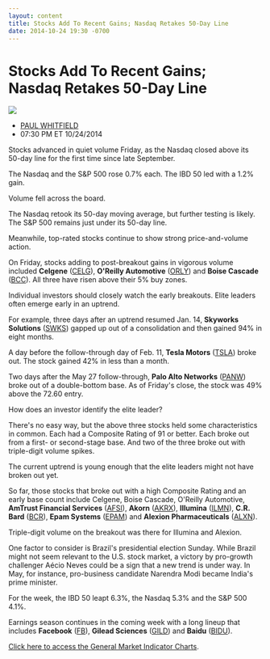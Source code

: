 ```yaml
---
layout: content
title: Stocks Add To Recent Gains; Nasdaq Retakes 50-Day Line
date: 2014-10-24 19:30 -0700
---
```



Stocks Add To Recent Gains; Nasdaq Retakes 50-Day Line
=======================================================


![](https://www.investors.com/wp-content/uploads/ibd-migrated-images/MPv_141027_635497616256688503.png)

* [PAUL WHITFIELD](https://www.investors.com/author/whitfieldp/ "Posts by PAUL WHITFIELD")
* 07:30 PM ET 10/24/2014




Stocks advanced in quiet volume Friday, as the Nasdaq closed above its 50-day line for the first time since late September.

  

The Nasdaq and the S&P 500 rose 0.7% each. The IBD 50 led with a 1.2% gain.

  

Volume fell across the board.

  

The Nasdaq retook its 50-day moving average, but further testing is likely. The S&P 500 remains just under its 50-day line.

  

Meanwhile, top-rated stocks continue to show strong price-and-volume action.

  

On Friday, stocks adding to post-breakout gains in vigorous volume included **Celgene** ([CELG](https://research.investors.com/quote.aspx?symbol=CELG)), **O'Reilly Automotive** ([ORLY](https://research.investors.com/quote.aspx?symbol=ORLY)) and **Boise Cascade** ([BCC](https://research.investors.com/quote.aspx?symbol=BCC)). All three have risen above their 5% buy zones.

  

Individual investors should closely watch the early breakouts. Elite leaders often emerge early in an uptrend.

  

For example, three days after an uptrend resumed Jan. 14, **Skyworks Solutions** ([SWKS](https://research.investors.com/quote.aspx?symbol=SWKS)) gapped up out of a consolidation and then gained 94% in eight months.

  

A day before the follow-through day of Feb. 11, **Tesla Motors** ([TSLA](https://research.investors.com/quote.aspx?symbol=TSLA)) broke out. The stock gained 42% in less than a month.

  

Two days after the May 27 follow-through, **Palo Alto Networks** ([PANW](https://research.investors.com/quote.aspx?symbol=PANW)) broke out of a double-bottom base. As of Friday's close, the stock was 49% above the 72.60 entry.

  

How does an investor identify the elite leader?

  

There's no easy way, but the above three stocks held some characteristics in common. Each had a Composite Rating of 91 or better. Each broke out from a first- or second-stage base. And two of the three broke out with triple-digit volume spikes.

  

The current uptrend is young enough that the elite leaders might not have broken out yet.

  

So far, those stocks that broke out with a high Composite Rating and an early base count include Celgene, Boise Cascade, O'Reilly Automotive, **AmTrust Financial Services** ([AFSI](https://research.investors.com/quote.aspx?symbol=AFSI)), **Akorn** ([AKRX](https://research.investors.com/quote.aspx?symbol=AKRX)), **Illumina** ([ILMN](https://research.investors.com/quote.aspx?symbol=ILMN)), **C.R. Bard** ([BCR](https://research.investors.com/quote.aspx?symbol=BCR)), **Epam Systems** ([EPAM](https://research.investors.com/quote.aspx?symbol=EPAM)) and **Alexion Pharmaceuticals** ([ALXN](https://research.investors.com/quote.aspx?symbol=ALXN)).

  

Triple-digit volume on the breakout was there for Illumina and Alexion.

  

One factor to consider is Brazil's presidential election Sunday. While Brazil might not seem relevant to the U.S. stock market, a victory by pro-growth challenger Aécio Neves could be a sign that a new trend is under way. In May, for instance, pro-business candidate Narendra Modi became India's prime minister.

  

For the week, the IBD 50 leapt 6.3%, the Nasdaq 5.3% and the S&P 500 4.1%.

  

Earnings season continues in the coming week with a long lineup that includes **Facebook** ([FB](https://research.investors.com/quote.aspx?symbol=FB)), **Gilead Sciences** ([GILD](https://research.investors.com/quote.aspx?symbol=GILD)) and **Baidu** ([BIDU](https://research.investors.com/quote.aspx?symbol=BIDU)).

  

[Click here to access the General Market Indicator Charts](https://www.investors.com/pdf/GMI_102714.pdf).




